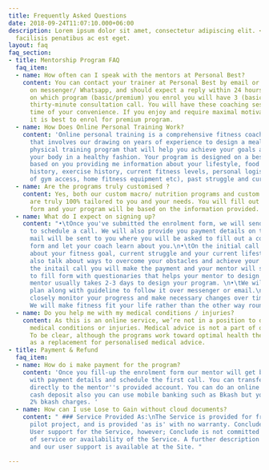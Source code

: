 ```yaml
---
title: Frequently Asked Questions
date: 2018-09-24T11:07:10.000+06:00
description: Lorem ipsum dolor sit amet, consectetur adipiscing elit. <br> Sit aliquet
  facilisis penatibus ac est eget.
layout: faq
faq_section:
- title: Mentorship Program FAQ
  faq_item:
  - name: How often can I speak with the mentors at Personal Best?
    content: You can contact your trainer at Personal Best by email or instant message
      on messenger/ Whatsapp, and should expect a reply within 24 hours. Depending
      on which program (basic/premium) you enrol you will have 3 (basic) or 12 (premium)
      thirty-minute consultation call. You will have these coaching sessions at a
      time of your convenience. If you enjoy and require maximal motivation and support,
      it is best to enrol for premium program.
  - name: How Does Online Personal Training Work?
    content: 'Online personal training is a comprehensive fitness coaching service
      that involves our drawing on years of experience to design a meal planner and
      physical training program that will help you achieve your goals and transform
      your body in a healthy fashion. Your program is designed on a bespoke basis
      based on you providing me information about your lifestyle, food habits, diet
      history, exercise history, current fitness levels, personal logistics (by way
      of gym access, home fitness equipment etc), past struggle and current preferences. '
  - name: Are the programs truly customised ?
    content: Yes, both our custom macro/ nutrition programs and custom training programs
      are truly 100% tailored to you and your needs. You will fill out a comprehensive
      form and your program will be based on the information provided.
  - name: What do I expect on signing up?
    content: "•\tOnce you've submitted the enrolment form, we will send you a text/email
      to schedule a call. We will also provide you payment details on that text. a
      mail will be sent to you where you will be asked to fill out a comprehensive
      form and let your coach learn about you.\n•\tOn the initial call we will discuss
      about your fitness goal, current struggle and your current lifestyle, we will
      also talk about ways to overcome your obstacles and achieve your goal.\n•\tAfter
      the initail call you will make the payment and your mentor will send you a easy
      to fill form with questionaries that helps your mentor to design your program.\n•\tOur
      mentor usually takes 2-3 days to design your program. \n•\tWe will send your
      plan along with guideline to follow it over messenger or email.\n•\tWe will
      closely monitor your progress and make necessary changes over time if required.
      We will make fitness fit your life rather than the other way round.\n"
  - name: Do you help me with my medical conditions / injuries?
    content: As this is an online service, we’re not in a position to diagnose your
      medical conditions or injuries. Medical advice is not a part of our service.
      To be clear, although the programs work toward optimal health they are not intended
      as a replacement for personalised medical advice.
- title: Payment & Refund
  faq_item:
  - name: How do i make payment for the program?
    content: 'Once you fill-up the enrolment form our mentor will get back to you
      with payment details and schedule the first call. You can transfer the payment
      directly to the mentor''s provided account. You can do an online transfer or
      cash deposit also you can use mobile banking such as Bkash but you have to pay
      2% bkash charges. '
  - name: How can I use Lose to Gain without cloud documents?
    content: " ### Service Provided As:\nThe Service is provided for free during this
      pilot project, and is provided 'as is' with no warranty. Conclude will provide
      User support for the Service, however; Conclude is not committed to any level
      of service or availability of the Service. A further description of the Service
      and our user support is available at the Site. "

---
```

